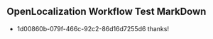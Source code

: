 ## OpenLocalization Workflow Test MarkDown

* 1d00860b-079f-466c-92c2-86d16d7255d6 
thanks!



<!--HONumber=Jan16_HO5-->
